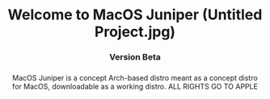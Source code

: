 <div align="center">
</div>

###

<h1 align="center">Welcome to MacOS Juniper (Untitled Project.jpg)</h1>

###

<h3 align="center">Version Beta</h3>

###

<p align="center">MacOS Juniper is a concept Arch-based distro meant as a concept distro for MacOS, downloadable as a working distro. ALL RIGHTS GO TO APPLE</p>

###
